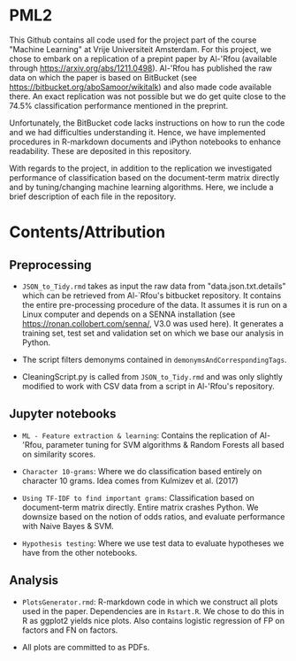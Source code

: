 # PML2

This Github contains all code used for the project part of the course "Machine Learning" at Vrije Universiteit Amsterdam. For this project, we chose to embark on a replication of a prepint paper by Al-'Rfou (available through https://arxiv.org/abs/1211.0498). Al-'Rfou has published the raw data on which the paper is based on BitBucket (see https://bitbucket.org/aboSamoor/wikitalk) and also made code available there. An exact replication was not possible but we do get quite close to the 74.5% classification performance mentioned in the preprint. 

Unfortunately, the BitBucket code lacks instructions on how to run the code and we had difficulties understanding it. Hence, we have implemented procedures in R-markdown documents and iPython notebooks to enhance readability. These are deposited in this repository. 

With regards to the project, in addition to the replication we investigated performance of classification based on the document-term matrix directly and by tuning/changing machine learning algorithms. Here, we include a brief description of each file in the repository.

# Contents/Attribution

## Preprocessing

- `JSON_to_Tidy.rmd` takes as input the raw data from "data.json.txt.details" which can be retrieved from Al-`Rfou's bitbucket repository. It contains the entire pre-processing procedure of the data. It assumes it is run on a Linux computer and depends on a SENNA installation (see https://ronan.collobert.com/senna/, V3.0 was used here). It generates a training set, test set and validation set on which we base our analysis in Python.

- The script filters demonyms contained in `demonymsAndCorrespondingTags`. 

- CleaningScript.py is called from `JSON_to_Tidy.rmd` and was only slightly modified to work with CSV data from a script in Al-'Rfou's repository.

## Jupyter notebooks

- `ML - Feature extraction & learning`: Contains the replication of Al-'Rfou, parameter tuning for SVM algorithms & Random Forests all based on similarity scores.

- `Character 10-grams`: Where we do classification based entirely on character 10 grams. Idea comes from Kulmizev et al. (2017)

- `Using TF-IDF to find important grams`: Classification based on document-term matrix directly. Entire matrix crashes Python. We downsize based on the notion of odds ratios, and evaluate performance with Naive Bayes & SVM.

- `Hypothesis testing`: Where we use test data to evaluate hypotheses we have from the other notebooks.

## Analysis

- `PlotsGenerator.rmd`: R-markdown code in which we construct all plots used in the paper. Dependencies are in `Rstart.R`. We chose to do this in R as ggplot2 yields nice plots. Also contains logistic regression of FP on factors and FN on factors.

- All plots are committed to as PDFs. 

